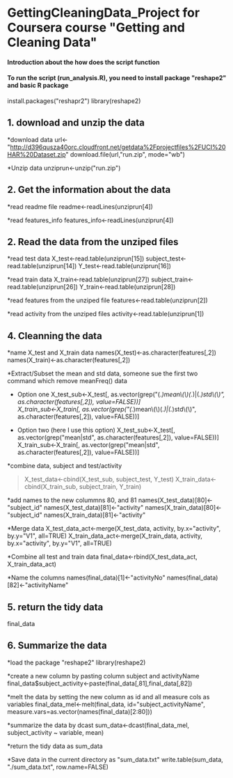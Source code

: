 # GettingCleaningData_Project for Coursera course "Getting and Cleaning Data"

#### Introduction about the how does the script function

#### To run the script (run_analysis.R), you need to install package "reshape2" and basic R package
install.packages("reshapr2")
library(reshape2)

## 1. download and unzip the data
*download data
url<-"http://d396qusza40orc.cloudfront.net/getdata%2Fprojectfiles%2FUCI%20HAR%20Dataset.zip"
download.file(url,"run.zip", mode="wb")

*Unzip data
unziprun<-unzip("run.zip")

## 2. Get the information about the data
*read readme file
readme<-readLines(unziprun[4])

*read features_info
features_info<-readLines(unziprun[4])


## 2. Read the data from the unziped files
*read test data
X_test<-read.table(unziprun[15])
subject_test<-read.table(unziprun[14])
Y_test<-read.table(unziprun[16])

*read train data
X_train<-read.table(unziprun[27])
subject_train<-read.table(unziprun[26])
Y_train<-read.table(unziprun[28])

*read features from the unziped file
features<-read.table(unziprun[2])

*read activity from the unziped files
activity<-read.table(unziprun[1])

## 4. Cleanning the data
*name X_test and X_train data
names(X_test)<-as.character(features[,2])
names(X_train)<-as.character(features[,2])

*Extract/Subset the mean and std data, someone sue the first two command which remove meanFreq() data
  
   + Option one
   X_test_sub<-X_test[, as.vector(grep("(.*)mean\\(\\)(.*)|(.*)std\\(\\)", as.character(features[,2]), value=FALSE))]  
   X_train_sub<-X_train[, as.vector(grep("(.*)mean\\(\\)(.*)|(.*)std\\(\\)", as.character(features[,2]), value=FALSE))]
  
   + Option two (here I use this option)
   X_test_sub<-X_test[, as.vector(grep("mean|std", as.character(features[,2]), value=FALSE))]
   X_train_sub<-X_train[, as.vector(grep("mean|std", as.character(features[,2]), value=FALSE))]

*combine data, subject and test/activity
> X_test_data<-cbind(X_test_sub, subject_test, Y_test)
> X_train_data<-cbind(X_train_sub, subject_train, Y_train)

*add names to the new colummns 80, and 81
names(X_test_data)[80]<-"subject_id"
names(X_test_data)[81]<-"activity"
names(X_train_data)[80]<-"subject_id"
names(X_train_data)[81]<-"activity"

*Merge data
X_test_data_act<-merge(X_test_data, activity, by.x="activity", by.y="V1", all=TRUE)
X_train_data_act<-merge(X_train_data, activity, by.x="activity", by.y="V1", all=TRUE)

*Combine all test and train data
final_data<-rbind(X_test_data_act, X_train_data_act)

*Name the columns 
names(final_data)[1]<-"activityNo"
names(final_data)[82]<-"activityName"

## 5. return the tidy data
final_data

## 6. Summarize the data

*load the package "reshape2"
library(reshape2)

*create a new column by pasting column subject and activityName
final_data$subject_activity<-paste(final_data[,81],final_data[,82])

*melt the data by setting the new column as id and all measure cols as variables
final_data_mel<-melt(final_data, id="subject_activityName", measure.vars=as.vector(names(final_data)[2:80]))

*summarize the data by dcast
sum_data<-dcast(final_data_mel, subject_activity ~ variable, mean)

*return the tidy data as 
sum_data

*Save data in the current directory as "sum_data.txt"
write.table(sum_data, "./sum_data.txt", row.name=FALSE)


